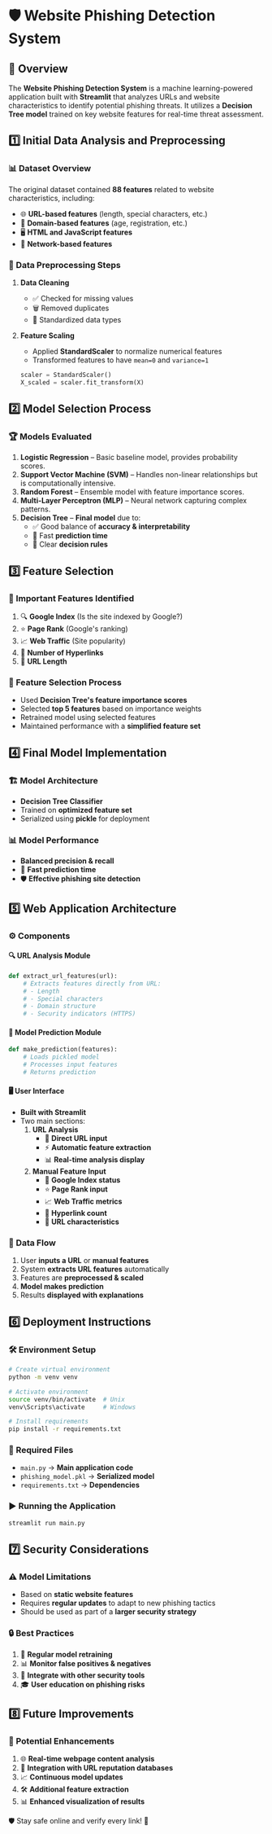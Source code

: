 # 🛡️ Website Phishing Detection System

## 🚀 Overview
The **Website Phishing Detection System** is a machine learning-powered application built with **Streamlit** that analyzes URLs and website characteristics to identify potential phishing threats. It utilizes a **Decision Tree model** trained on key website features for real-time threat assessment.

## 1️⃣ Initial Data Analysis and Preprocessing

### 📊 Dataset Overview
The original dataset contained **88 features** related to website characteristics, including:
- 🌐 **URL-based features** (length, special characters, etc.)
- 🔐 **Domain-based features** (age, registration, etc.)
- 🖥️ **HTML and JavaScript features**
- 📡 **Network-based features**

### 🔄 Data Preprocessing Steps
1. **Data Cleaning**
   - ✅ Checked for missing values
   - 🗑️ Removed duplicates
   - 🔄 Standardized data types

2. **Feature Scaling**
   - Applied **StandardScaler** to normalize numerical features
   - Transformed features to have `mean=0` and `variance=1`
   ```python
   scaler = StandardScaler()
   X_scaled = scaler.fit_transform(X)
   ```

## 2️⃣ Model Selection Process

### 🏆 Models Evaluated
1. **Logistic Regression** – Basic baseline model, provides probability scores.
2. **Support Vector Machine (SVM)** – Handles non-linear relationships but is computationally intensive.
3. **Random Forest** – Ensemble model with feature importance scores.
4. **Multi-Layer Perceptron (MLP)** – Neural network capturing complex patterns.
5. **Decision Tree** – **Final model** due to:
   - ✅ Good balance of **accuracy & interpretability**
   - 🚀 Fast **prediction time**
   - 📜 Clear **decision rules**

## 3️⃣ Feature Selection

### 🔑 Important Features Identified
1. 🔍 **Google Index** (Is the site indexed by Google?)
2. ⭐ **Page Rank** (Google's ranking)
3. 📈 **Web Traffic** (Site popularity)
4. 🔗 **Number of Hyperlinks**
5. 🔢 **URL Length**

### 🔬 Feature Selection Process
- Used **Decision Tree's feature importance scores**
- Selected **top 5 features** based on importance weights
- Retrained model using selected features
- Maintained performance with a **simplified feature set**

## 4️⃣ Final Model Implementation

### 🏗️ Model Architecture
- **Decision Tree Classifier**
- Trained on **optimized feature set**
- Serialized using **pickle** for deployment

### 📊 Model Performance
- **Balanced precision & recall**
- 🚀 **Fast prediction time**
- 🛡️ **Effective phishing site detection**

## 5️⃣ Web Application Architecture

### ⚙️ Components

#### 🔍 URL Analysis Module
```python
def extract_url_features(url):
    # Extracts features directly from URL:
    # - Length
    # - Special characters
    # - Domain structure
    # - Security indicators (HTTPS)
```

#### 🧠 Model Prediction Module
```python
def make_prediction(features):
    # Loads pickled model
    # Processes input features
    # Returns prediction
```

#### 🖥️ User Interface
- **Built with Streamlit**
- Two main sections:
  1. **URL Analysis**
     - 🔗 **Direct URL input**
     - ⚡ **Automatic feature extraction**
     - 📊 **Real-time analysis display**
  2. **Manual Feature Input**
     - 📌 **Google Index status**
     - ⭐ **Page Rank input**
     - 📈 **Web Traffic metrics**
     - 🔗 **Hyperlink count**
     - 🔢 **URL characteristics**

### 🔄 Data Flow
1. User **inputs a URL** or **manual features**
2. System **extracts URL features** automatically
3. Features are **preprocessed & scaled**
4. **Model makes prediction**
5. Results **displayed with explanations**

## 6️⃣ Deployment Instructions

### 🛠️ Environment Setup
```bash
# Create virtual environment
python -m venv venv

# Activate environment
source venv/bin/activate  # Unix
venv\Scripts\activate     # Windows

# Install requirements
pip install -r requirements.txt
```

### 📂 Required Files
- `main.py` → **Main application code**
- `phishing_model.pkl` → **Serialized model**
- `requirements.txt` → **Dependencies**

### ▶ Running the Application
```bash
streamlit run main.py
```

## 7️⃣ Security Considerations

### ⚠️ Model Limitations
- Based on **static website features**
- Requires **regular updates** to adapt to new phishing tactics
- Should be used as part of a **larger security strategy**

### 🔒 Best Practices
1. 🔄 **Regular model retraining**
2. 📊 **Monitor false positives & negatives**
3. 🔗 **Integrate with other security tools**
4. 🎓 **User education on phishing risks**

## 8️⃣ Future Improvements

### 🚀 Potential Enhancements
1. 🌐 **Real-time webpage content analysis**
2. 🔎 **Integration with URL reputation databases**
3. 📈 **Continuous model updates**
4. 🛠️ **Additional feature extraction**
5. 📊 **Enhanced visualization of results**

🛡️ Stay safe online and verify every link! 🚀

